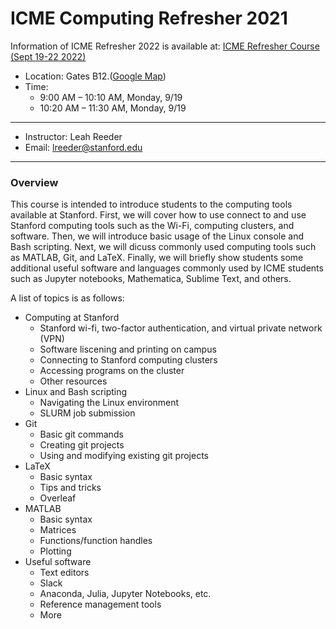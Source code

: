 # ICME Computing Refresher 2021

Information of ICME Refresher 2022 is available at: [ICME Refresher Course (Sept 19-22 2022)](http://web.stanford.edu/~ryhumble/refresher21/schedule.html)

* Location: Gates B12.([Google Map](https://goo.gl/maps/jwVhSocU3VnhHmyb6))
* Time: 
  * 9:00 AM – 10:10 AM, Monday, 9/19
  * 10:20 AM – 11:30 AM, Monday, 9/19

----

* Instructor: Leah Reeder
* Email: [lreeder@stanford.edu](mailto:lreeder@stanford.edu)

---

### Overview

This course is intended to introduce students to the computing tools available at Stanford.
First, we will cover how to use connect to and use Stanford computing tools such as the Wi-Fi, computing clusters, and software.
Then, we will introduce basic usage of the Linux console and Bash scripting.
Next, we will dicuss commonly used computing tools such as MATLAB, Git, and LaTeX.
Finally, we will briefly show students some additional useful software and languages commonly used by ICME students such as Jupyter notebooks, Mathematica, Sublime Text, and others.

A list of topics is as follows:

* Computing at Stanford
  * Stanford wi-fi, two-factor authentication, and virtual private network (VPN)
  * Software liscening and printing on campus
  * Connecting to Stanford computing clusters
  * Accessing programs on the cluster
  * Other resources
* Linux and Bash scripting
  * Navigating the Linux environment
  * SLURM job submission
* Git
  * Basic git commands
  * Creating git projects
  * Using and modifying existing git projects
* LaTeX
  * Basic syntax
  * Tips and tricks
  * Overleaf
* MATLAB
  * Basic syntax
  * Matrices
  * Functions/function handles
  * Plotting
* Useful software
  * Text editors
  * Slack
  * Anaconda, Julia, Jupyter Notebooks, etc.
  * Reference management tools
  * More

